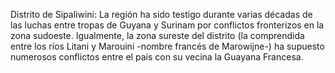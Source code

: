 Distrito de Sipaliwini: La región ha sido testigo durante varias décadas de las luchas entre tropas de Guyana y Surinam por conflictos fronterizos en la zona sudoeste. Igualmente, la zona sureste del distrito (la comprendida entre los ríos Litani y Marouini -nombre francés de Marowijne-) ha supuesto numerosos conflictos entre el país con su vecina la Guayana Francesa.
